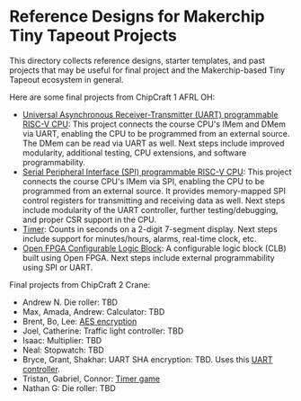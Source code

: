 # Reference Designs for Makerchip Tiny Tapeout Projects

This directory collects reference designs, starter templates, and past projects that may be useful for final project and the Makerchip-based Tiny Tapeout ecosystem in general.

Here are some final projects from ChipCraft 1 AFRL OH:

  * [Universal Asynchronous Receiver-Transmitter (UART) programmable RISC-V CPU](https://github.com/enieman/uart_programmable_rv32i): This project connects the course CPU's IMem and DMem via UART, enabling the CPU to be programmed from an external source. The DMem can be read via UART as well.
    Next steps include improved modularity, additional testing, CPU extensions, and software programmability.
  * [Serial Peripheral Interface (SPI) programmable RISC-V CPU](https://github.com/devin-macy/tt06-riscv32i-spi-wrapper/blob/main/docs/info.md): This project connects the course CPU's IMem via SPI, enabling the CPU to be programmed from an external source. It provides
    memory-mapped SPI control registers for transmitting and receiving data as well. Next steps include modularity of the UART controller, further testing/debugging, and proper CSR support in the CPU.
  * [Timer](https://github.com/JHsu01/tt06-simple-clock): Counts in seconds on a 2-digit 7-segment display. Next steps include support for minutes/hours, alarms, real-time clock, etc.
  * [Open FPGA Configurable Logic Block](https://github.com/MisguidedBadge/tt06-tzeentchFPGA): A configurable logic block (CLB) built using Open FPGA. Next steps include external programmability using SPI or UART.

Final projects from ChipCraft 2 Crane:

  * Andrew N. Die roller: TBD
  * Max, Amada, Andrew: Calculator: TBD
  * Brent, Bo, Lee: [AES encryption](https://github.com/bogibso15/efabless-tt-fpga-dl-demo)
  * Joel, Catherine: Traffic light controller: TBD
  * Isaac: Multiplier: TBD
  * Neal: Stopwatch: TBD
  * Bryce, Grant, Shakhar: UART SHA encryption: TBD. Uses this [UART controller](https://github.com/alexforencich/verilog-uart).
  * Tristan, Gabriel, Connor: [Timer game](https://github.com/gabejessil/tt06-verilog-template)
  * Nathan G: Die roller: TBD
